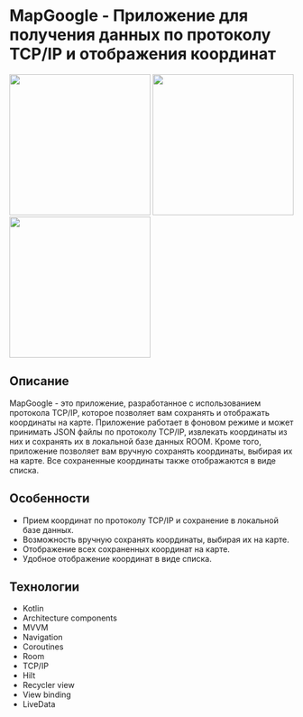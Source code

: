 # MapGoogle - Приложение для получения данных по протоколу TCP/IP и отображения координат


<img src="https://github.com/akinin131/MapGoogle/assets/86967451/b3ac6304-d7d6-4092-bb9a-419b023cecb7" width="250" />
<img src="https://github.com/akinin131/MapGoogle/assets/86967451/21c72d1d-5234-4bb8-a65d-e5596ee3fe82" width="250" />
<img src="https://github.com/akinin131/MapGoogle/assets/86967451/42923fa8-5f1c-4c27-84d0-fb19605f716c" width="250" />

## Описание

MapGoogle - это приложение, разработанное с использованием протокола TCP/IP, которое позволяет вам сохранять и отображать координаты на карте. Приложение работает в фоновом режиме и может принимать JSON файлы по протоколу TCP/IP, извлекать координаты из них и сохранять их в локальной базе данных ROOM. Кроме того, приложение позволяет вам вручную сохранять координаты, выбирая их на карте. Все сохраненные координаты также отображаются в виде списка.

## Особенности

- Прием координат по протоколу TCP/IP и сохранение в локальной базе данных.
- Возможность вручную сохранять координаты, выбирая их на карте.
- Отображение всех сохраненных координат на карте.
- Удобное отображение координат в виде списка.

## Технологии 

- Kotlin
- Architecture components
- MVVM
- Navigation
- Coroutines
- Room
- TCP/IP
- Hilt
- Recycler view
- View binding
- LiveData


